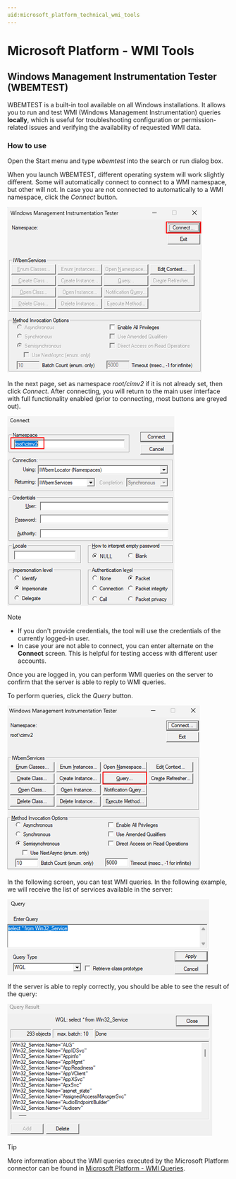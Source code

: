 ```yaml
---
uid:microsoft_platform_technical_wmi_tools
---
```


# Microsoft Platform - WMI Tools

## Windows Management Instrumentation Tester (WBEMTEST)

WBEMTEST is a built-in tool available on all Windows installations. It allows you to run and test WMI (Windows Management Instrumentation) queries **locally**, which is useful for troubleshooting configuration or permission-related issues and verifying the availability of requested WMI data.

### How to use

Open the Start menu and type *wbemtest* into the search or run dialog box.

When you launch WBEMTEST, different operating system will work slightly different. Some will automatically connect to connect to a WMI namespace, but other will not. In case you are not connected to automatically to a WMI namespace, click the *Connect* button.

![WBEMTEST Landing Page](../images/microsoft_platform_wbemtest_landing_page.png)

In the next page, set as namespace *root/cimv2* if it is not already set, then click *Connect*. After connecting, you will return to the main user interface with full functionality enabled (prior to connecting, most buttons are greyed out).

![WBEMTEST Connect Page](../images/microsoft_platform_wbemtest_connect_page.png)

> [!NOTE]
>
> - If you don't provide credentials, the tool will use the credentials of the currently logged-in user.
> - In case your are not able to connect, you can enter alternate on the **Connect** screen. This is helpful for testing access with different user accounts.

Once you are logged in, you can perform WMI queries on the server to confirm that the server is able to reply to WMI queries.

To perform queries, click the *Query* button.

![WBEMTEST Query Button](../images/microsoft_platform_wbemtest_wmi_query_screen.png)

In the following screen, you can test WMI queries. In the following example, we will receive the list of services available in the server:

![WBEMTEST Connect Button](../images/microsoft_platform_wbemtest_wmi_query.png)

If the server is able to reply correctly, you should be able to see the result of the query:

![WBEMTEST Connect Button](../images/microsoft_platform_wbemtest_wmi_result.png)

> [!TIP]
> More information about the WMI queries executed by the Microsoft Platform connector can be found in [Microsoft Platform - WMI Queries](xref:microsoft_platform_technical_wmi_queries).
